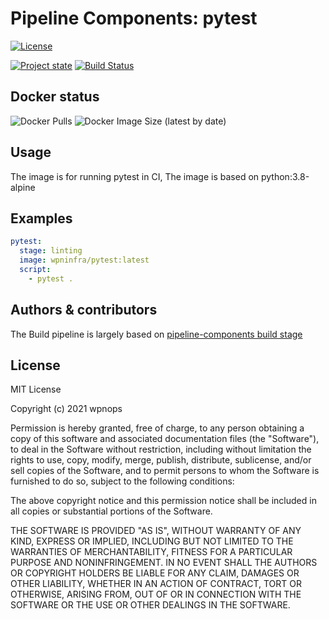 # Pipeline Components: pytest

[![License][license-shield]](LICENSE)

[![Project state](https://img.shields.io/static/v1?label=STATE&message=Production%20Ready&color=brightgreen)](https://hub.docker.com/r/wpninfra/pytest)
[![Build Status](https://github.com/wpnops/docker-image-pytest/workflows/CI%20to%20Docker%20hub/badge.svg)](https://github.com/wpnops/docker-image-pytest/actions)

## Docker status

![Docker Pulls](https://img.shields.io/docker/pulls/wpninfra/pytest?style=for-the-badge)
![Docker Image Size (latest by date)](https://img.shields.io/docker/image-size/wpninfra/pytest?style=for-the-badge&logo=appveyor)

## Usage

The image is for running pytest in CI, The image is based on python:3.8-alpine

## Examples

```yaml
pytest:
  stage: linting
  image: wpninfra/pytest:latest
  script:
    - pytest .
```

## Authors & contributors

The Build pipeline is largely based on [pipeline-components build stage][pipeline-components]

## License

MIT License

Copyright (c) 2021 wpnops

Permission is hereby granted, free of charge, to any person obtaining a copy
of this software and associated documentation files (the "Software"), to deal
in the Software without restriction, including without limitation the rights
to use, copy, modify, merge, publish, distribute, sublicense, and/or sell
copies of the Software, and to permit persons to whom the Software is
furnished to do so, subject to the following conditions:

The above copyright notice and this permission notice shall be included in all
copies or substantial portions of the Software.

THE SOFTWARE IS PROVIDED "AS IS", WITHOUT WARRANTY OF ANY KIND, EXPRESS OR
IMPLIED, INCLUDING BUT NOT LIMITED TO THE WARRANTIES OF MERCHANTABILITY,
FITNESS FOR A PARTICULAR PURPOSE AND NONINFRINGEMENT. IN NO EVENT SHALL THE
AUTHORS OR COPYRIGHT HOLDERS BE LIABLE FOR ANY CLAIM, DAMAGES OR OTHER
LIABILITY, WHETHER IN AN ACTION OF CONTRACT, TORT OR OTHERWISE, ARISING FROM,
OUT OF OR IN CONNECTION WITH THE SOFTWARE OR THE USE OR OTHER DEALINGS IN THE
SOFTWARE.

[license-shield]: https://img.shields.io/badge/License-MIT-green.svg?style=flat&logo=appveyor
[repository]: https://github.com/wpnops/docker-image-pytest
[pipeline-components]: https://gitlab.com/pipeline-components
